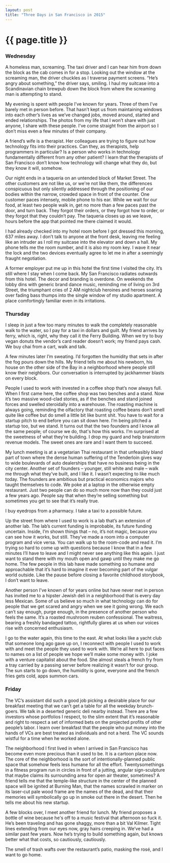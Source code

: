 ```yaml
---
layout: post
title: "Three Days in San Francisco in 2015"
---
```


# {{ page.title }}

### Wednesday

A homeless man, screaming. The taxi driver and I can hear him from down the block as the cab comes in for a stop. Looking out the window at the screaming man, the driver chuckles as I traverse payment screens. “He’s angry about something,” the driver says, smiling. I haul my suitcase into a Scandinavian chain brewpub down the block from where the screaming man is attempting to stand.

My evening is spent with people I’ve known for years. Three of them I’ve barely met in person before. That hasn’t kept us from maintaining windows into each other’s lives as we’ve changed jobs, moved around, started and ended relationships. The photos from my life that I won’t share with just anyone, I share with these people. I’ve come straight from the airport so I don’t miss even a few minutes of their company.

A friend’s wife is a therapist. Her colleagues are trying to figure out how technology fits into their practices. Can they, as therapists, help programmers in particular? Is a person who works in technology fundamentally different from any other patient? I learn that the therapists of San Francisco don’t know how technology will change what they do, but they know it will, somehow.

Our night ends in a taqueria on an untended block of Market Street. The other customers are not like us, or we're not like them, the differences conspicuous but only silently addressed through the positioning of our bodies within the narrow, crowded space in front of the counter. One customer paces intensely, mobile phone to his ear. While we wait for our food, at least two people walk in, get no more than a few paces past the door, and turn back. They forgot their orders, or they forgot how to order, or they forgot that they couldn’t pay. The taqueria closes up as we leave, hours before the app that pointed me there claimed it would.

I had already checked into my hotel room before I got dressed this morning, 637 miles away. I don’t talk to anyone at the front desk, leaving me feeling like an intruder as I roll my suitcase into the elevator and down a hall. My phone tells me the room number, and it is also my room key. I wave it near the lock and the two devices eventually  agree to let me in after a seemingly fraught negotiation.

A former employer put me up in this hotel the first time I visited the city. It’s still where I stay when I come back. My San Francisco radiates outwards from this hotel. The decor and branding is overdone. On weekends the lobby dins with generic brand dance music, reminding me of living on 3rd Street, the triumphant cries of 2 AM nightclub heroines and heroes soaring over fading bass thumps into the single window of my studio apartment. A place comfortingly familiar even in its irritations.

### Thursday

I sleep in just a few too many minutes to walk the completely reasonable walk to the water, so I pay for a taxi in dollars and guilt. My friend arrives by ferry, which is, right, why they call it the Ferry Building. When we try to buy vegan donuts the vendor’s card reader doesn’t work; my friend pays cash. We buy chai from a cart, walk and talk.

A few minutes later I’m sweating. I’d forgotten the humidity that sets in after the fog pours down the hills. My friend tells me about his newborn, his house on the other side of the Bay in a neighborhood where people still know their neighbors. Our conversation is interrupted by jackhammer blasts on every block.

People I used to work with invested in a coffee shop that’s now always full. When I first came here, the coffee shop was two benches and a stand. Now it’s two massive wood-clad stories, as if the benches and stand joined forces and swelled steroidally into a warehouse. The roasting machine is always going, reminding the olfactory that roasting coffee beans don’t smell quite like coffee but do smell a little bit like burnt shit. You have to wait for a startup pitch to end before you can sit down here. I’m being pitched a startup too, but we stand. It turns out that the two founders and I know all the same people; of course we do, that's how this works. I’m surprised at the sweetness of what they’re building. I drop my guard and help brainstorm revenue models. The sweet ones are rare and I want them to succeed.

My lunch meeting is at a vegetarian Thai restaurant in that unfeasibly bland part of town where the dense human suffering of the Tenderloin gives way to wide boulevards of auto dealerships that have no business being in the city center. Another set of founders – younger, still white and male – walk me through what they’ve built, and I like it. I wasn’t expecting to like much today. The founders are ambitious but practical economics majors who taught themselves to code. We poke at a laptop in the otherwise empty restaurant. Just two people can do so much more now than they could just a few years ago. People say that when they’re selling something but sometimes you get to see that it’s really true.

I buy eyedrops from a pharmacy. I take a taxi to a possible future.

Up the street from where I used to work is a lab that’s an extension of another lab. The lab’s current funding is improbable, its future funding uncertain. Inside, I’m shown things that – no, it’s not magic, because you can see how it works, but still. They’ve made a room into a computer program and vice versa. You can walk up to the room-code and read it. I’m trying so hard to come up with questions because I know that in a few minutes I’ll have to leave and I might never see anything like this again. I just want to stand there with my mouth open and gawp until they make me go home. The few people in this lab have made something so humane and approachable that it’s hard to imagine it ever becoming part of the vulgar world outside. Like the pause before closing a favorite childhood storybook, I don’t want to leave.

Another person I’ve known of for years online but have never met in person has invited me to a hipster Jewish deli in a neighborhood that is every day less Mexican. Some of us believe so much in what technology can do for people that we get scared and angry when we see it going wrong. We each can’t say enough, purge enough, in the presence of another person who feels the same. It’s a roasted mushroom reuben confessional. The waitress, bearing a freshly bandaged tattoo, rightfully glares at us when our voices rise with concerned enthusiasm.

I go to the water again, this time to the east. At what looks like a yacht club that someone long ago gave up on, I reconnect with people I used to work with and meet the people they used to work with. We’re all here to put faces to names on a list of people we hope we’ll make some money with. I joke with a venture capitalist about the food. She almost steals a french fry from a tray carried by a passing server before realizing it wasn’t for our group. The sun starts to go down, the humidity is gone, everyone and the french fries gets cold, apps summon cars.

### Friday

The VC’s assistant did such a good job picking a desirable place for our breakfast meeting that we can’t get a table for all the weekday brunch-goers. We talk in a deserted generic deli nearby instead. There are a few investors whose portfolios I respect, to the slim extent that it’s reasonable and right to respect a set of informed bets on the projected profits of other people’s labor. I learn over breakfast that the people who put money into the hands of VCs are best treated as individuals and not a herd. The VC sounds wistful for a time when he worked alone.

The neighborhood I first lived in when I arrived in San Francisco has become even more precious than it used to be. It is a cartoon place now. The core of the neighborhood is the sort of intentionally-planned public space that somehow feels less humane for all the effort. Twentysomethings in a fitness program run in circles in front of a jutting, angular sign-sculpture that maybe claims its surrounding area for open air theater, sometimes? A friend tells me that the temple-like structure in the center of the planned space will be ignited at Burning Man, that the names scrawled in marker on its laser-cut pale wood frame are the names of the dead, and that their memories will symbolically go up in smoke out there in the desert. Then he tells me about his new startup.

A few blocks over, I meet another friend for lunch. My friend proposes a bottle of wine because he's off to a music festival that afternoon so fuck it. He’s been traveling and has gone shaggy, more than a bit Val Kilmer. Tight lines extending from our eyes now, gray hairs creeping in. We’ve had a similar past few years. Now he’s trying to build something again, but knows better what that costs, so cautiously, cautiously.

The smell of trash wafts over the restaurant’s patio, masking the rosé, and I want to go home.